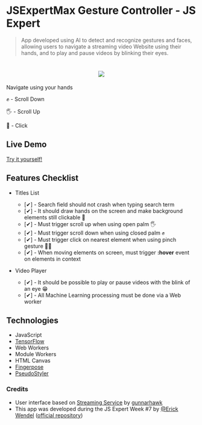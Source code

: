 # JSExpertMax Gesture Controller - JS Expert

> App developed using AI to detect and recognize gestures and faces, allowing users to navigate a streaming video Website using their hands, and to play and pause videos by blinking their eyes.

<h1 align="center">
<img src=".github/demo.gif" />
</h1>

Navigate using your hands

<p>✊ - Scroll Down</p>
<p>🖐 - Scroll Up</p>
<p>🤏 - Click</p>

## Live Demo
[Try it yourself!](https://renatomarquesteles.github.io/jsexpert-07/)

## Features Checklist
- Titles List
  - [✔] - Search field should not crash when typing search term
  - [✔] - It should draw hands on the screen and make background elements still clickable 🙌
  - [✔] - Must trigger scroll up when using open palm 🖐
  - [✔] - Must trigger scroll down when using closed palm ✊
  - [✔] - Must trigger click on nearest element when using pinch gesture 🤏🏻
  - [✔] - When moving elements on screen, must trigger **:hover** event on elements in context

- Video Player
  - [✔] - It should be possible to play or pause videos with the blink of an eye 😁
  - [✔] - All Machine Learning processing must be done via a Web worker

## Technologies

- JavaScript
- [TensorFlow](https://www.tensorflow.org/)
- Web Workers
- Module Workers
- HTML Canvas
- [Fingerpose](https://github.com/andypotato/fingerpose)
- [PseudoStyler](https://github.com/TSedlar/pseudo-styler)

### Credits
- User interface based on [Streaming Service](https://codepen.io/Gunnarhawk/pen/vYJEwoM) by [gunnarhawk](https://github.com/Gunnarhawk)
- This app was developed during the JS Expert Week #7 by [@Erick Wendel](https://github.com/ErickWendel) ([official repository](https://github.com/erickWendel/semana-javascript-expert07))

